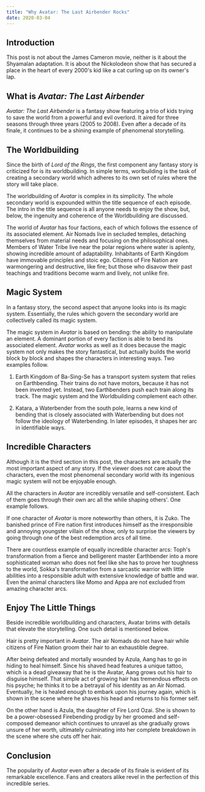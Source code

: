 ```yaml
---
title: "Why Avatar: The Last Airbender Rocks"
date: 2020-03-04
---
```


## Introduction

This post is not about the James Cameron movie, neither is it about
the Shyamalan adaptation. It is about the Nickolodeon show that has
secured a place in the heart of every 2000's kid like a cat curling up
on its owner's lap.

## What is *Avatar: The Last Airbender*

*Avatar: The Last Airbender* is a fantasy show featuring a trio of
kids trying to save the world from a powerful and evil overlord. It
aired for three seasons through three years (2005 to 2008). Even after
a decade of its finale, it continues to be a shining example of
phenomenal storytelling.

## The Worldbuilding

Since the birth of *Lord of the Rings*, the first component any
fantasy story is criticized for is its worldbuilding. In simple terms,
worlbuilding is the task of creating a secondary world which adheres
to its own set of rules where the story will take place.

The worldbuilding of *Avatar* is complex in its simplicity. The whole
secondary world is expounded within the title sequence of each
episode. The intro in the title sequence is all anyone needs to enjoy
the show, but, below, the ingenuity and coherence of the Worldbuilding
are discussed.

The world of *Avatar* has four factions, each of which follows the
essence of its associated element. Air Nomads live in secluded
temples, detaching themselves from material needs and focusing on the
philosophical ones. Members of Water Tribe live near the polar regions
where water is aplenty, showing incredible amount of adaptability.
Inhabitants of Earth Kingdom have immovable principles and stoic ego.
Citizens of Fire Nation are warmongering and destructive, like fire;
but those who disavow their past teachings and traditions become warm
and lively, not unlike fire.

## Magic System

In a fantasy story, the second aspect that anyone looks into is its
magic system. Essentially, the rules which govern the secondary world
are collectively called its magic system.

The magic system in *Avatar* is based on bending: the ability to
manipulate an element. A dominant portion of every faction is able to
bend its associated element. *Avatar* works as well as it does because
the magic system not only makes the story fantastical, but actually
builds the world block by block and shapes the characters in
interesting ways. Two examples follow.

1. Earth Kingdom of Ba-Sing-Se has a transport system system that
   relies on Earthbending. Their trains do not have motors, because it
   has not been invented yet. Instead, two Earthbenders push each
   train along its track. The magic system and the Worldbuilding
   complement each other.

2. Katara, a Waterbender from the south pole, learns a new kind of
   bending that is closely associated with Waterbending but does not
   follow the ideology of Waterbending. In later episodes, it shapes
   her arc in identifiable ways.

## Incredible Characters

Although it is the third section in this post, the characters are
actually the most important aspect of any story. If the viewer does
not care about the characters, even the most phenomenal secondary
world with its ingenious magic system will not be enjoyable enough.

All the characters in *Avatar* are incredibly versatile and
self-consistent. Each of them goes through their own arc all the while
shaping others'. One example follows.

If one character of *Avatar* is more noteworthy than others, it is
Zuko. The banished prince of Fire nation first introduces himself as
the irresponsible and annoying youngster villain of the show, only to
surprise the viewers by going through one of the best redemption arcs
of all time.

There are countless example of equally incredible character arcs:
Toph's transformation from a fierce and belligerent master Earthbender
into a more sophisticated woman who does not feel like she has to
prove her toughness to the world, Sokka's transformation from a
sarcastic warrior with little abilities into a responsible adult with
extensive knowledge of battle and war. Even the animal characters like
Momo and Appa are not excluded from amazing character arcs.

## Enjoy The Little Things

Beside incredible worldbuilding and characters, Avatar brims with
details that elevate the storytelling. One such detail is mentioned
below.

Hair is pretty important in *Avatar*. The air Nomads do not have hair
while citizens of Fire Nation groom their hair to an exhaustible
degree.

After being defeated and mortally wounded by Azula, Aang has to go in
hiding to heal himself. Since his shaved head features a unique
tattoo, which is a dead giveaway that he is the Avatar, Aang grows out
his hair to disguise himself. That simple act of growing hair has
tremendous effects on his psyche; he thinks it to be a betrayal of his
identity as an Air Nomad. Eventually, he is healed enough to embark
upon his journey again, which is shown in the scene where he shaves
his head and returns to his former self.

On the other hand is Azula, the daughter of Fire Lord Ozai. She is
shown to be a power-obsessed Firebending prodigy by her groomed and
self-composed demeanor which continues to unravel as she gradually
grows unsure of her worth, ultimately culminating into her complete
breakdown in the scene where she cuts off her hair.

## Conclusion

The popularity of *Avatar* even after a decade of its finale is
evident of its remarkable excellence. Fans and creators alike revel in
the perfection of this incredible series.
